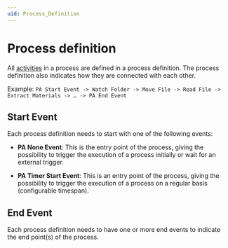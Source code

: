 ```yaml
---
uid: Process_Definition
---
```


# Process definition

All [activities](xref:PA_Activities) in a process are defined in a process definition. The process definition also indicates how they are connected with each other.

Example: `PA Start Event -> Watch Folder -> Move File -> Read File -> Extract Materials -> … -> PA End Event`

## Start Event

Each process definition needs to start with one of the following events:

- **PA None Event**: This is the entry point of the process, giving the possibility to trigger the execution of a process initially or wait for an external trigger.

- **PA Timer Start Event**: This is an entry point of the process, giving the possibility to trigger the execution of a process on a regular basis (configurable timespan).

## End Event

Each process definition needs to have one or more end events to indicate the end point(s) of the process.
